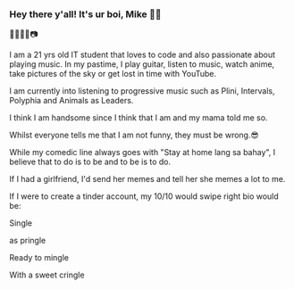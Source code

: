 ### Hey there y'all! It's ur boi, Mike 👋:metal:

:guitar::musical_keyboard::musical_note::notes::camera:

I am a 21 yrs old IT student that loves to code and also passionate about playing music.
In my pastime, I play guitar, listen to music, watch anime, take pictures of the sky or get lost in time with YouTube.

I am currently into listening to progressive music such as Plini, Intervals, Polyphia and Animals as Leaders.

I think I am handsome since I think that I am and my mama told me so. 

Whilst everyone tells me that I am not funny, they must be wrong.:sunglasses:

While my comedic line always goes with "Stay at home lang sa bahay", I believe that to do is to be and to be is to do. 

If I had a girlfriend, I'd send her memes and tell her she memes a lot to me.

If I were to create a tinder account, my 10/10 would swipe right bio would be:

Single 

as pringle

Ready to mingle

With a sweet cringle

<!--
**mgsc924/mgsc924** is a ✨ _special_ ✨ repository because its `README.md` (this file) appears on your GitHub profile.

Here are some ideas to get you started:

- 🔭 I’m currently working on ...
- 🌱 I’m currently learning ...
- 👯 I’m looking to collaborate on ...
- 🤔 I’m looking for help with ...
- 💬 Ask me about ...
- 📫 How to reach me: ...
- 😄 Pronouns: ...
- ⚡ Fun fact: ...
-->
